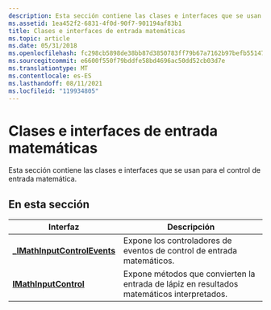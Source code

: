 ```yaml
---
description: Esta sección contiene las clases e interfaces que se usan para el control de entrada matemática.
ms.assetid: 1ea452f2-6831-4f0d-90f7-901194af83b1
title: Clases e interfaces de entrada matemáticas
ms.topic: article
ms.date: 05/31/2018
ms.openlocfilehash: fc298cb5898de38bb87d3850783ff79b67a7162b97befb551479c58d5dd01f4f
ms.sourcegitcommit: e6600f550f79bddfe58bd4696ac50dd52cb03d7e
ms.translationtype: MT
ms.contentlocale: es-ES
ms.lasthandoff: 08/11/2021
ms.locfileid: "119934805"
---
```

# <a name="math-input-classes-and-interfaces"></a>Clases e interfaces de entrada matemáticas

Esta sección contiene las clases e interfaces que se usan para el control de entrada matemática.

## <a name="in-this-section"></a>En esta sección



| Interfaz                                                     | Descripción                                                       |
|---------------------------------------------------------------|-------------------------------------------------------------------|
| [**\_IMathInputControlEvents**](/windows/win32/api/micaut/nn-micaut-_imathinputcontrolevents) | Expone los controladores de eventos de control de entrada matemáticos.                    |
| [**IMathInputControl**](/windows/desktop/api/micaut/nn-micaut-imathinputcontrol)                | Expone métodos que convierten la entrada de lápiz en resultados matemáticos interpretados. |



 

 

 
